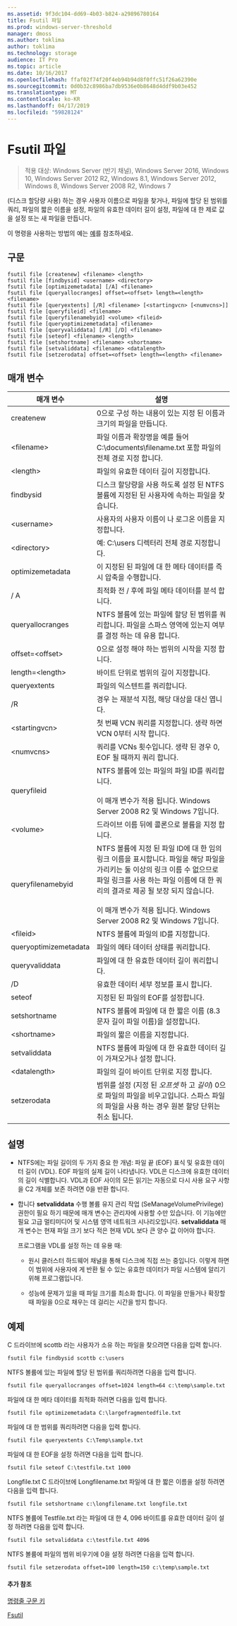 ```yaml
---
ms.assetid: 9f3dc104-dd69-4b03-b824-a29896780164
title: Fsutil 파일
ms.prod: windows-server-threshold
manager: dmoss
ms.author: toklima
author: toklima
ms.technology: storage
audience: IT Pro
ms.topic: article
ms.date: 10/16/2017
ms.openlocfilehash: ffaf02f74f20f4eb94b94d8f0ffc51f26a62390e
ms.sourcegitcommit: 0d0b32c8986ba7db9536e0b8648d4ddf9b03e452
ms.translationtype: MT
ms.contentlocale: ko-KR
ms.lasthandoff: 04/17/2019
ms.locfileid: "59828124"
---
```

# <a name="fsutil-file"></a>Fsutil 파일
>적용 대상: Windows Server (반기 채널), Windows Server 2016, Windows 10, Windows Server 2012 R2, Windows 8.1, Windows Server 2012, Windows 8, Windows Server 2008 R2, Windows 7

(디스크 할당량 사용) 하는 경우 사용자 이름으로 파일을 찾거나, 파일에 할당 된 범위를 쿼리, 파일의 짧은 이름을 설정, 파일의 유효한 데이터 길이 설정, 파일에 대 한 제로 값을 설정 또는 새 파일을 만듭니다.

이 명령을 사용하는 방법의 예는 [예](#BKMK_examples)를 참조하세요.

## <a name="syntax"></a>구문

```
fsutil file [createnew] <filename> <length>
fsutil file [findbysid] <username> <directory>
fsutil file [optimizemetadata] [/A] <filename>
fsutil file [queryallocranges] offset=<offset> length=<length> <filename>
fsutil file [queryextents] [/R] <filename> [<startingvcn> [<numvcns>]]
fsutil file [queryfileid] <filename>
fsutil file [queryfilenamebyid] <volume> <fileid>
fsutil file [queryoptimizemetadata] <filename>
fsutil file [queryvaliddata] [/R] [/D] <filename>
fsutil file [seteof] <filename> <length>
fsutil file [setshortname] <filename> <shortname>
fsutil file [setvaliddata] <filename> <datalength>
fsutil file [setzerodata] offset=<offset> length=<length> <filename>

```

## <a name="parameters"></a>매개 변수

|매개 변수|설명|
|-------------|---------------|
|createnew|0으로 구성 하는 내용이 있는 지정 된 이름과 크기의 파일을 만듭니다.|
|\<filename>|파일 이름과 확장명을 예를 들어 C:\documents\filename.txt 포함 파일의 전체 경로 지정 합니다.|
|\<length>|파일의 유효한 데이터 길이 지정합니다.|
|findbysid|디스크 할당량을 사용 하도록 설정 된 NTFS 볼륨에 지정된 된 사용자에 속하는 파일을 찾습니다.|
|\<username>|사용자의 사용자 이름이 나 로그온 이름을 지정합니다.|
|\<directory>|예: C:\users 디렉터리 전체 경로 지정합니다.|
|optimizemetadata|이 지정된 된 파일에 대 한 메타 데이터를 즉시 압축을 수행합니다.|
|/ A|최적화 전 / 후에 파일 메타 데이터를 분석 합니다.|
|queryallocranges|NTFS 볼륨에 있는 파일에 할당 된 범위를 쿼리합니다. 파일을 스파스 영역에 있는지 여부를 결정 하는 데 유용 합니다.|
|offset=\<offset>|0으로 설정 해야 하는 범위의 시작을 지정 합니다.|
|length=\<length>|바이트 단위로 범위의 길이 지정합니다.|
|queryextents|파일의 익스텐트를 쿼리합니다.|
|/R|경우 <filename> 는 재분석 지점, 해당 대상을 대신 엽니다.|
|\<startingvcn>|첫 번째 VCN 쿼리를 지정합니다. 생략 하면 VCN 0부터 시작 합니다.|
|\<numvcns>|쿼리를 VCNs 횟수입니다. 생략 된 경우 0, EOF 될 때까지 쿼리 합니다.|
|queryfileid|NTFS 볼륨에 있는 파일의 파일 ID를 쿼리합니다.<br /><br />이 매개 변수가 적용 됩니다.  Windows Server 2008 R2 및 Windows 7입니다.|
|\<volume>|드라이브 이름 뒤에 콜론으로 볼륨을 지정 합니다.|
|queryfilenamebyid|NTFS 볼륨에 지정 된 파일 ID에 대 한 임의 링크 이름을 표시합니다. 파일을 해당 파일을 가리키는 둘 이상의 링크 이름 수 없으므로 파일 링크를 사용 하는 파일 이름에 대 한 쿼리의 결과로 제공 될 보장 되지 않습니다.<br /><br />이 매개 변수가 적용 됩니다.  Windows Server 2008 R2 및 Windows 7입니다.|
|\<fileid>|NTFS 볼륨에 파일의 ID를 지정합니다.|
|queryoptimizemetadata|파일의 메타 데이터 상태를 쿼리합니다.|
|queryvaliddata|파일에 대 한 유효한 데이터 길이 쿼리합니다.|
|/D|유효한 데이터 세부 정보를 표시 합니다.|
|seteof|지정된 된 파일의 EOF를 설정합니다.|
|setshortname|NTFS 볼륨에 파일에 대 한 짧은 이름 (8.3 문자 길이 파일 이름)을 설정합니다.|
|\<shortname>|파일의 짧은 이름을 지정합니다.|
|setvaliddata|NTFS 볼륨에 파일에 대 한 유효한 데이터 길이 가져오거나 설정 합니다.|
|\<datalength>|파일의 길이 바이트 단위로 지정 합니다.|
|setzerodata|범위를 설정 (지정 된 *오프셋* 하 고 *길이*) 0으로 파일의 파일을 비우고입니다. 스파스 파일의 파일을 사용 하는 경우 원본 할당 단위는 취소 됩니다.|

## <a name="remarks"></a>설명

-   NTFS에는 파일 길이의 두 가지 중요 한 개념: 파일 끝 (EOF) 표식 및 유효한 데이터 길이 (VDL). EOF 파일의 실제 길이 나타냅니다. VDL은 디스크에 유효한 데이터의 길이 식별합니다. VDL과 EOF 사이의 모든 읽기는 자동으로 다시 사용 요구 사항을 C2 개체를 보존 하려면 0을 반환 합니다.

-   합니다 **setvaliddata** 수행 볼륨 유지 관리 작업 (SeManageVolumePrivilege) 권한이 필요 하기 때문에 매개 변수는 관리자에 사용할 수만 있습니다. 이 기능에만 필요 고급 멀티미디어 및 시스템 영역 네트워크 시나리오입니다. **setvaliddata** 매개 변수는 현재 파일 크기 보다 적은 현재 VDL 보다 큰 양수 값 이어야 합니다.

    프로그램을 VDL를 설정 하는 데 유용 때:

    -   원시 클러스터 하드웨어 채널을 통해 디스크에 직접 쓰는 중입니다. 이렇게 하면이 범위에 사용자에 게 반환 될 수 있는 유효한 데이터가 파일 시스템에 알리기 위해 프로그램입니다.

    -   성능에 문제가 있을 때 파일 크기를 최소화 합니다. 이 파일을 만들거나 확장할 때 파일을 0으로 채우는 데 걸리는 시간을 방지 합니다.

## <a name="BKMK_examples"></a>예제
C 드라이브에 scottb 라는 사용자가 소유 하는 파일을 찾으려면 다음을 입력 합니다.

```
fsutil file findbysid scottb c:\users  
```

NTFS 볼륨에 있는 파일에 할당 된 범위를 쿼리하려면 다음을 입력 합니다.

```
fsutil file queryallocranges offset=1024 length=64 c:\temp\sample.txt  
```

파일에 대 한 메타 데이터를 최적화 하려면 다음을 입력 합니다.

```
fsutil file optimizemetadata C:\largefragmentedfile.txt
```

파일에 대 한 범위를 쿼리하려면 다음을 입력 합니다.

```
fsutil file queryextents C:\Temp\sample.txt
```

파일에 대 한 EOF을 설정 하려면 다음을 입력 합니다.

```
fsutil file seteof C:\testfile.txt 1000
```

Longfile.txt C 드라이브에 Longfilename.txt 파일에 대 한 짧은 이름을 설정 하려면 다음을 입력 합니다.

```
fsutil file setshortname c:\longfilename.txt longfile.txt  
```

NTFS 볼륨에 Testfile.txt 라는 파일에 대 한 4, 096 바이트를 유효한 데이터 길이 설정 하려면 다음을 입력 합니다.

```
fsutil file setvaliddata c:\testfile.txt 4096  
```

NTFS 볼륨에 파일의 범위 비우기에 0을 설정 하려면 다음을 입력 합니다.

```
fsutil file setzerodata offset=100 length=150 c:\temp\sample.txt  
```

#### <a name="additional-references"></a>추가 참조
[명령줄 구문 키](Command-Line-Syntax-Key.md)

[Fsutil](Fsutil.md)


